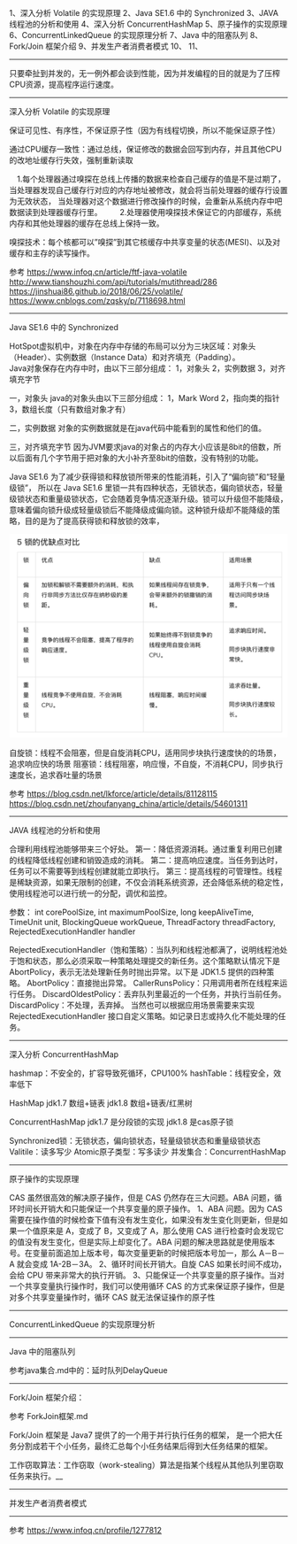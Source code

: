 1、深入分析 Volatile 的实现原理
2、Java SE1.6 中的 Synchronized
3、JAVA 线程池的分析和使用
4、深入分析 ConcurrentHashMap
5、原子操作的实现原理
6、ConcurrentLinkedQueue 的实现原理分析
7、Java 中的阻塞队列
8、Fork/Join 框架介绍
9、并发生产者消费者模式
10、
11、


---------------------------------------------------------------------------------------------------------------------

只要牵扯到并发的，无一例外都会谈到性能，因为并发编程的目的就是为了压榨CPU资源，提高程序运行速度。


---------------------------------------------------------------------------------------------------------------------
深入分析 Volatile 的实现原理

保证可见性、有序性，不保证原子性（因为有线程切换，所以不能保证原子性）

通过CPU缓存一致性：通过总线，保证修改的数据会回写到内存，并且其他CPU的改地址缓存行失效，强制重新读取



　1.每个处理器通过嗅探在总线上传播的数据来检查自己缓存的值是不是过期了，当处理器发现自己缓存行对应的内存地址被修改，就会将当前处理器的缓存行设置为无效状态， 当处理器对这个数据进行修改操作的时候，会重新从系统内存中吧数据读到处理器缓存行里。
　　2.处理器使用嗅探技术保证它的内部缓存，系统内存和其他处理器的缓存在总线上保持一致。

嗅探技术：每个核都可以”嗅探”到其它核缓存中共享变量的状态(MESI)、以及对缓存和主存的读写操作。


参考
https://www.infoq.cn/article/ftf-java-volatile
http://www.tianshouzhi.com/api/tutorials/mutithread/286
https://jinshuai86.github.io/2018/06/25/volatile/
https://www.cnblogs.com/zqsky/p/7118698.html


---------------------------------------------------------------------------------------------------------------------
Java SE1.6 中的 Synchronized


HotSpot虚拟机中，对象在内存中存储的布局可以分为三块区域：对象头（Header）、实例数据（Instance Data）和对齐填充（Padding）。  
Java对象保存在内存中时，由以下三部分组成：
1，对象头
2，实例数据
3，对齐填充字节

一，对象头
java的对象头由以下三部分组成：
1，Mark Word
2，指向类的指针
3，数组长度（只有数组对象才有）


二，实例数据
对象的实例数据就是在java代码中能看到的属性和他们的值。

 
三，对齐填充字节
因为JVM要求java的对象占的内存大小应该是8bit的倍数，所以后面有几个字节用于把对象的大小补齐至8bit的倍数，没有特别的功能。


Java SE1.6 为了减少获得锁和释放锁所带来的性能消耗，引入了“偏向锁”和“轻量级锁”，
所以在 Java SE1.6 里锁一共有四种状态，无锁状态，偏向锁状态，轻量级锁状态和重量级锁状态，它会随着竞争情况逐渐升级。锁可以升级但不能降级，意味着偏向锁升级成轻量级锁后不能降级成偏向锁。这种锁升级却不能降级的策略，目的是为了提高获得锁和释放锁的效率，


![锁的优缺点](../images/lock.png "ReferencePicture")

自旋锁：线程不会阻塞，但是自旋消耗CPU，适用同步块执行速度快的的场景，追求响应快的场景
阻塞锁：线程阻塞，响应慢，不自旋，不消耗CPU，同步执行速度长，追求吞吐量的场景


参考
https://blog.csdn.net/lkforce/article/details/81128115
https://blog.csdn.net/zhoufanyang_china/article/details/54601311


---------------------------------------------------------------------------------------------------------------------
JAVA 线程池的分析和使用

合理利用线程池能够带来三个好处。
第一：降低资源消耗。通过重复利用已创建的线程降低线程创建和销毁造成的消耗。
第二：提高响应速度。当任务到达时，任务可以不需要等到线程创建就能立即执行。
第三：提高线程的可管理性。线程是稀缺资源，如果无限制的创建，不仅会消耗系统资源，还会降低系统的稳定性，使用线程池可以进行统一的分配，调优和监控。

参数：
int corePoolSize,
int maximumPoolSize,
long keepAliveTime,
TimeUnit unit,
BlockingQueue<Runnable> workQueue,
ThreadFactory threadFactory,
RejectedExecutionHandler handler


RejectedExecutionHandler（饱和策略）：当队列和线程池都满了，说明线程池处于饱和状态，那么必须采取一种策略处理提交的新任务。这个策略默认情况下是 AbortPolicy，表示无法处理新任务时抛出异常。以下是 JDK1.5 提供的四种策略。
AbortPolicy：直接抛出异常。
CallerRunsPolicy：只用调用者所在线程来运行任务。
DiscardOldestPolicy：丢弃队列里最近的一个任务，并执行当前任务。
DiscardPolicy：不处理，丢弃掉。
当然也可以根据应用场景需要来实现 RejectedExecutionHandler 接口自定义策略。如记录日志或持久化不能处理的任务。



---------------------------------------------------------------------------------------------------------------------
深入分析 ConcurrentHashMap

hashmap：不安全的，扩容导致死循环，CPU100%
hashTable：线程安全，效率低下



HashMap
jdk1.7 数组+链表
jdk1.8 数组+链表/红黑树


ConcurrentHashMap
jdk1.7 是分段锁的实现
jdk1.8 是cas原子锁



Synchronized锁：无锁状态，偏向锁状态，轻量级锁状态和重量级锁状态
Valitile：读多写少
Atomic原子类型：写多读少
并发集合：ConcurrentHashMap


---------------------------------------------------------------------------------------------------------------------
原子操作的实现原理


CAS 虽然很高效的解决原子操作，但是 CAS 仍然存在三大问题。ABA 问题，循环时间长开销大和只能保证一个共享变量的原子操作。
1、ABA 问题。因为 CAS 需要在操作值的时候检查下值有没有发生变化，如果没有发生变化则更新，但是如果一个值原来是 A，变成了 B，又变成了 A，那么使用 CAS 进行检查时会发现它的值没有发生变化，但是实际上却变化了。ABA 问题的解决思路就是使用版本号。在变量前面追加上版本号，每次变量更新的时候把版本号加一，那么 A－B－A 就会变成 1A-2B－3A。
2、循环时间长开销大。自旋 CAS 如果长时间不成功，会给 CPU 带来非常大的执行开销。
3、只能保证一个共享变量的原子操作。当对一个共享变量执行操作时，我们可以使用循环 CAS 的方式来保证原子操作，但是对多个共享变量操作时，循环 CAS 就无法保证操作的原子性


---------------------------------------------------------------------------------------------------------------------
ConcurrentLinkedQueue 的实现原理分析




---------------------------------------------------------------------------------------------------------------------

Java 中的阻塞队列

参考java集合.md中的：延时队列DelayQueue


---------------------------------------------------------------------------------------------------------------------
Fork/Join 框架介绍：

参考
ForkJoin框架.md


Fork/Join 框架是 Java7 提供了的一个用于并行执行任务的框架， 是一个把大任务分割成若干个小任务，最终汇总每个小任务结果后得到大任务结果的框架。


工作窃取算法：工作窃取（work-stealing）算法是指某个线程从其他队列里窃取任务来执行。__



---------------------------------------------------------------------------------------------------------------------
并发生产者消费者模式



---------------------------------------------------------------------------------------------------------------------
参考
https://www.infoq.cn/profile/1277812

